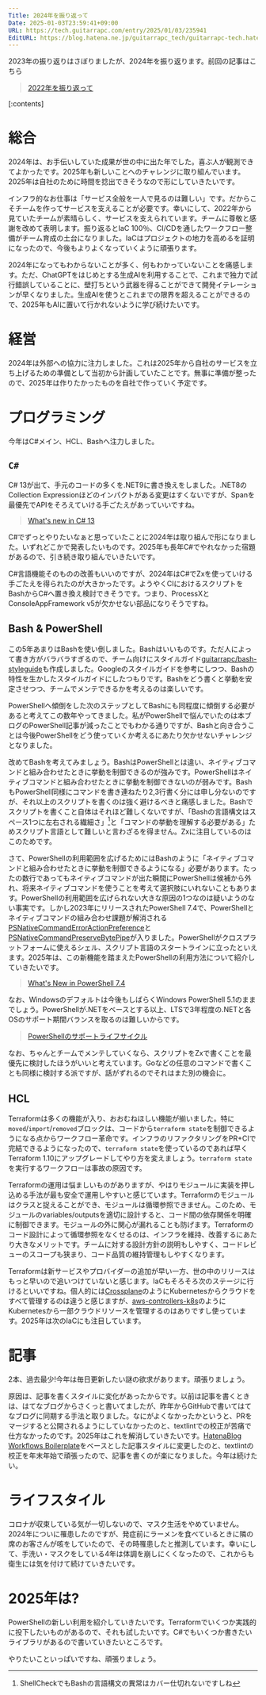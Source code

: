 ```yaml
---
Title: 2024年を振り返って
Date: 2025-01-03T23:59:41+09:00
URL: https://tech.guitarrapc.com/entry/2025/01/03/235941
EditURL: https://blog.hatena.ne.jp/guitarrapc_tech/guitarrapc-tech.hatenablog.com/atom/entry/6802418398317142283
---
```


2023年の振り返りはさぼりましたが、2024年を振り返ります。前回の記事はこちら

> [2022年を振り返って](https://tech.guitarrapc.com/entry/2022/12/31/233012)

[:contents]

# 総合

2024年は、お手伝いしていた成果が世の中に出た年でした。喜ぶ人が観測できてよかったです。2025年も新しいことへのチャレンジに取り組んでいます。2025年は自社のために時間を捻出できそうなので形にしていきたいです。

インフラ的なお仕事は「サービス全般を一人で見るのは難しい」です。だからこそチームを作ってサービスを支えることが必要です。幸いにして、2022年から見ていたチームが素晴らしく、サービスを支えられています。チームに尊敬と感謝を改めて表明します。振り返るとIaC 100％、CI/CDを通したワークフロー整備がチーム育成の土台になりました。IaCはプロジェクトの地力を高めるを証明になったので、今後もよりよくなっていくように頑張ります。

2024年になってもわからないことが多く、何もわかっていないことを痛感します。ただ、ChatGPTをはじめとする生成AIを利用することで、これまで独力で試行錯誤していることに、壁打ちという武器を得ることができて開発イテレーションが早くなりました。生成AIを使うとこれまでの限界を超えることができるので、2025年もAIに置いて行かれないように学び続けたいです。

# 経営

2024年は外部への協力に注力しました。これは2025年から自社のサービスを立ち上げるための準備として当初から計画していたことです。無事に準備が整ったので、2025年は作りたかったものを自社で作っていく予定です。

# プログラミング

今年はC#メイン、HCL、Bashへ注力しました。

## `C#`

C# 13が出て、手元のコードの多くを.NET9に書き換えをしました。.NET8のCollection Expressionほどのインパクトがある変更はすくないですが、Spanを最優先でAPIをそろえていける手ごたえがあっていいですね。

> [What's new in C# 13](https://learn.microsoft.com/en-us/dotnet/csharp/whats-new/csharp-13)

C#でずっとやりたいなぁと思っていたことに2024年は取り組んで形になりました。いずれどこかで発表したいものです。2025年も長年C#でやれなかった宿題があるので、引き続き取り組んでいきたいです。

C#言語機能そのものの改善もいいのですが、2024年はC#でZxを使っていける手ごたえを得られたのが大きかったです。ようやくCIにおけるスクリプトをBashからC#へ置き換え検討できそうです。つまり、ProcessXとConsoleAppFramework v5が欠かせない部品になりそうですね。

## Bash & PowerShell

この5年あまりはBashを使い倒しました。Bashはいいものです。ただ人によって書き方がバラバラすぎるので、チーム向けにスタイルガイド[guitarrapc/bash-styleguide](https://github.com/guitarrapc/bash-styleguide)も作成しました。Googleのスタイルガイドを参考にしつつ、Bashの特性を生かしたスタイルガイドにしたつもりです。Bashをどう書くと挙動を安定させつつ、チームでメンテできるかを考えるのは楽しいです。

PowerShellへ傾倒をした次のステップとしてBashにも同程度に傾倒する必要があると考えてこの数年やってきました。私がPowerShellで悩んでいたのは本ブログのPowerShell記事が減ったことでもわかる通りですが、Bashと向き合うことは今後PowerShellをどう使っていくか考えるにあたり欠かせないチャレンジとなりました。

改めてBashを考えてみましょう。BashはPowerShellとは違い、ネイティブコマンドと組み合わせたときに挙動を制御できるのが強みです。PowerShellはネイティブコマンドと組み合わせたときに挙動を制御できないのが弱みです。BashもPowerShell同様にコマンドを書き連ねたり2,3行書く分には申し分ないのですが、それ以上のスクリプトを書くのは強く避けるべきと痛感しました。Bashでスクリプトを書くこと自体はそれほど難しくないですが、「Bashの言語構文はスペース1つに左右される繊細さ」[^1]と「コマンドの挙動を理解する必要がある」ためスクリプト言語として難しいと言わざるを得ません。Zxに注目しているのはこのためです。

さて、PowerShellの利用範囲を広げるためにはBashのように「ネイティブコマンドと組み合わせたときに挙動を制御できるようになる」必要があります。たったの数行であってもネイティブコマンドが出た瞬間にPowerShellは候補から外れ、将来ネイティブコマンドを使うことを考えて選択肢にいれないこともあります。PowerShellの利用範囲を広げられない大きな原因の1つなのは疑いようのない事実です。しかし2023年にリリースされたPowerShell 7.4で、PowerShellとネイティブコマンドの組み合わせ課題が解消される[PSNativeCommandErrorActionPreference](https://github.com/PowerShell/PowerShell/issues/20034)と[PSNativeCommandPreserveBytePipe](https://github.com/PowerShell/PowerShell/issues/19876)が入りました。PowerShellがクロスプラットフォームに使えるシェル、スクリプト言語のスタートラインに立ったといえます。2025年は、この新機能を踏まえたPowerShellの利用方法について紹介していきたいです。

> [What's New in PowerShell 7.4](https://learn.microsoft.com/en-us/powershell/scripting/whats-new/what-s-new-in-powershell-74?view=powershell-7.4)

なお、Windowsのデフォルトは今後もしばらくWindows PowerShell 5.1のままでしょう。PowerShellが.NETをベースとする以上、LTSで3年程度の.NETと各OSのサポート期間バランスを取るのは難しいからです。

> [PowerShellのサポートライフサイクル](https://learn.microsoft.com/ja-jp/powershell/scripting/install/powershell-support-lifecycle?view=powershell-7.4)

なお、ちゃんとチームでメンテしていくなら、スクリプトをZxで書くことを最優先に検討したほうがいいと考えています。Goなどの任意のコマンドで書くことも同様に検討する派ですが、話がずれるのでそれはまた別の機会に。

## HCL

Terraformは多くの機能が入り、おおむねほしい機能が揃いました。特に`moved`/`import`/`removed`ブロックは、コードから`terraform state`を制御できるようになる点からワークフロー革命です。インフラのリファクタリングをPR+CIで完結できるようになったので、`terraform state`を使っているのであれば早くTerraform 1.10にアップグレードしてやり方を変えましょう。`terraform state`を実行するワークフローは事故の原因です。

Terraformの運用は悩ましいものがありますが、やはりモジュールに実装を押し込める手法が最も安全で運用しやすいと感じています。Terraformのモジュールはクラスと捉えることができ、モジュールは循環参照できません。このため、モジュールのvariables/outputsを適切に設計すると、コード間の依存関係を明確に制御できます。モジュールの外に関心が漏れることも防げます。Terraformのコード設計によって循環参照をなくせるのは、インフラを維持、改善するにあたり大きなメリットです。チームに対する設計方針の説明もしやすく、コードレビューのスコープも狭まり、コード品質の維持管理もしやすくなります。

Terraformは新サービスやプロバイダーの追加が早い一方、世の中のリリースはもっと早いので追いつけていないと感じます。IaCもそろそろ次のステージに行けるといいですね。個人的には[Crossplane](https://github.com/crossplane/crossplane)のようにKubernetesからクラウドをすべて管理するのは違うと感じますが、[aws-controllers-k8s](https://github.com/aws-controllers-k8s)のようにKubernetesから一部クラウドリソースを管理するのはありですし使っています。2025年は次のIaCにも注目しています。

# 記事

2本、過去最少!今年は毎日更新したい謎の欲求があります。頑張りましょう。

原因は、記事を書くスタイルに変化があったからです。以前は記事を書くときは、はてなブログからさくっと書いてましたが、昨年からGitHubで書いてはてなブログに同期する手法と取りました。なにがよくなかったかというと、PRをマージすると公開されるようにしていなかったのと、textlintでの校正が苦痛で仕方なかったのです。2025年はこれを解消していきたいです。[HatenaBlog Workflows Boilerplate](https://github.com/hatena/Hatena-Blog-Workflows-Boilerplate/)をベースとした記事スタイルに変更したのと、textlintの校正を年末年始で頑張ったので、記事を書くのが楽になりました。今年は続けたい。


# ライフスタイル

コロナが収束している気が一切しないので、マスク生活をやめていません。2024年についに罹患したのですが、発症前にラーメンを食べているときに隣の席のお客さんが咳をしていたので、その時罹患したと推測しています。幸いにして、手洗い・マスクをしている4年は体調を崩しにくくなったので、これからも衛生には気を付けて続けていきたいです。

# 2025年は?

PowerShellの新しい利用を紹介していきたいです。Terraformでいくつか実践的に投下したいものがあるので、それも試したいです。C#でもいくつか書きたいライブラリがあるので書いていきたいところです。

やりたいこといっぱいですね、頑張りましょう。

[^1]: ShellCheckでもBashの言語構文の異常はカバー仕切れないですしね
